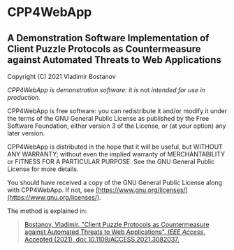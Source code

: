 # CPP4WebApp

## A Demonstration Software Implementation of Client Puzzle Protocols as Countermeasure against Automated Threats to Web Applications

Copyright (C) 2021 Vladimir Bostanov

*CPP4WebApp is demonstration software: it is* not *intended for use
in production.*

CPP4WebApp is free software: you can redistribute it and/or modify
it under the terms of the GNU General Public License as published by
the Free Software Foundation, either version 3 of the License, or
(at your option) any later version.

CPP4WebApp is distributed in the hope that it will be useful,
but WITHOUT ANY WARRANTY; without even the implied warranty of
MERCHANTABILITY or FITNESS FOR A PARTICULAR PURPOSE.  See the
GNU General Public License for more details.

You should have received a copy of the GNU General Public License
along with CPP4WebApp.  If not, see [https://www.gnu.org/licenses/](https://www.gnu.org/licenses/).


The method is explained in:

> [Bostanov, Vladimir. "Client Puzzle Protocols as Countermeasure against Automated Threats to Web Applications". *IEEE Access*, Accepted (2021), doi: 10.1109/ACCESS.2021.3082037.](https://doi.org/10.1109/ACCESS.2021.3082037)

